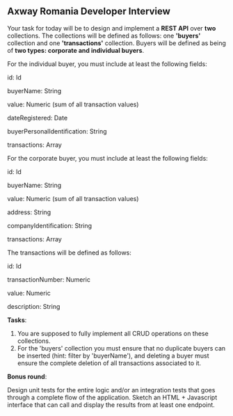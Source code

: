 ## Axway Romania Developer Interview

Your task for today will be to design and implement a **REST API** over **two** collections. The collections will be defined as follows: one **'buyers'** collection and one **'transactions'** collection.
Buyers will be defined as being of **two types: corporate and individual buyers**. 



For the individual buyer, you must include at least the following fields:

id: Id

buyerName: String

value: Numeric (sum of all transaction values)

dateRegistered: Date

buyerPersonalIdentification: String

transactions: Array<Id>



For the corporate buyer, you must include at least the following fields:

id: Id

buyerName: String

value: Numeric (sum of all transaction values)

address: String

companyIdentification: String

transactions: Array<Id>


The transactions will be defined as follows:

id: Id

transactionNumber: Numeric

value: Numeric

description: String


**Tasks**:
1.	You are supposed to fully implement all CRUD operations on these collections. 
2.	For the 'buyers' collection you must ensure that no duplicate buyers can be inserted
(hint: filter by 'buyerName'), and deleting a buyer must ensure the complete deletion of all transactions associated to it.

**Bonus round**: 

Design unit tests for the entire logic and/or an integration tests that goes through a complete flow of the application.
Sketch an HTML + Javascript interface that can call and display the results from at least one endpoint.
